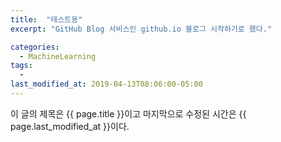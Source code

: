 ```yaml
---
title:  "테스트용"
excerpt: "GitHub Blog 서비스인 github.io 블로그 시작하기로 했다."

categories:
  - MachineLearning
tags:
  - 
last_modified_at: 2019-04-13T08:06:00-05:00
---
```


이 글의 제목은 {{ page.title }}이고
마지막으로 수정된 시간은 {{ page.last_modified_at }}이다.
